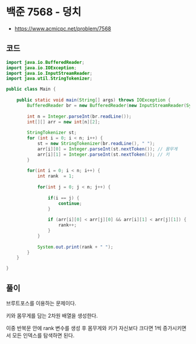 # 백준 7568 - 덩치
- https://www.acmicpc.net/problem/7568

## 코드
``` java
import java.io.BufferedReader;
import java.io.IOException;
import java.io.InputStreamReader;
import java.util.StringTokenizer;

public class Main {
	
	public static void main(String[] args) throws IOException {
		BufferedReader br = new BufferedReader(new InputStreamReader(System.in));
		
		int n = Integer.parseInt(br.readLine());
		int[][] arr = new int[n][2];
		
		StringTokenizer st;
		for (int i = 0; i < n; i++) {
			st = new StringTokenizer(br.readLine(), " ");
			arr[i][0] = Integer.parseInt(st.nextToken()); // 몸무게
			arr[i][1] = Integer.parseInt(st.nextToken()); // 키
		}
		
		for(int i = 0; i < n; i++) {
			int rank  = 1;
			
			for(int j = 0; j < n; j++) {
				
				if(i == j) {
					continue;
				}
				
				if (arr[i][0] < arr[j][0] && arr[i][1] < arr[j][1]) {
					rank++;
				}
			}
 
			System.out.print(rank + " ");
		}
	}

}
```

## 풀이
브루트포스를 이용하는 문제이다.

키와 몸무게를 담는 2차원 배열을 생성한다.

이중 반복문 안에 rank 변수를 생성 후 몸무게와 키가 자신보다 크다면 1씩 증가시키면서 모든 인덱스를 탐색하면 된다. 

